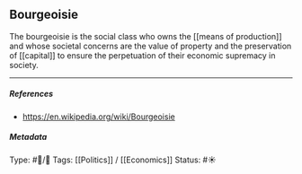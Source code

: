 ## Bourgeoisie  # 

The bourgeoisie is the social class who owns the [[means of production]] and whose societal concerns are the value of property and the preservation of [[capital]] to ensure the perpetuation of their economic supremacy in society. 

___

##### References

- https://en.wikipedia.org/wiki/Bourgeoisie

##### Metadata

Type: #🔵/🔵 
Tags: [[Politics]] / [[Economics]]
Status: #☀️ 